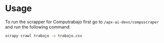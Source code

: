 # Usage

To run the scrapper for Computrabajo first go to ``/apx-ai-devs/compuscraper`` and run the following command:

```bash
scrapy crawl trabajo -o trabajo.csv
```